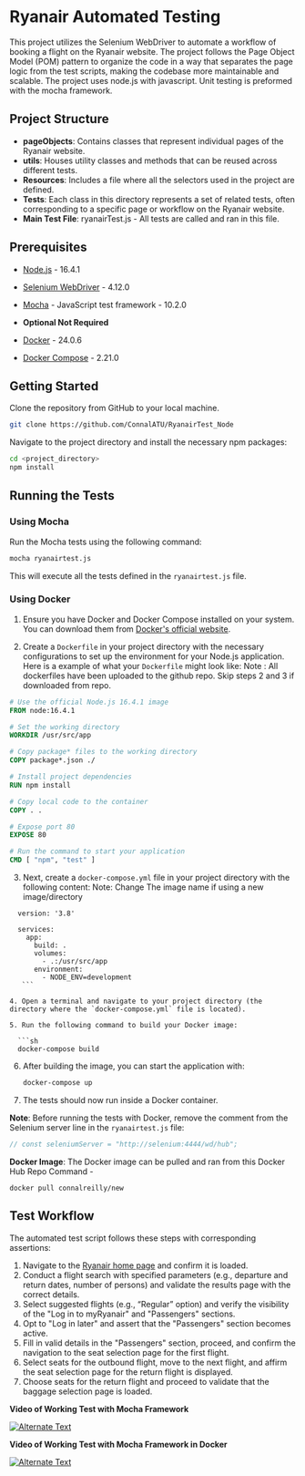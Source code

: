 
# Ryanair Automated Testing

This project utilizes the Selenium WebDriver to automate a workflow of booking a flight on the Ryanair website. The project follows the Page Object Model (POM) pattern to organize the code in a way that separates the page logic from the test scripts, making the codebase more maintainable and scalable. The project uses node.js with javascript. Unit testing is preformed with the mocha framework. 

## Project Structure

- **pageObjects**: Contains classes that represent individual pages of the Ryanair website.
- **utils**: Houses utility classes and methods that can be reused across different tests.
- **Resources**: Includes a file where all the selectors used in the project are defined.
- **Tests**: Each class in this directory represents a set of related tests, often corresponding to a specific page or workflow on the Ryanair website.
- **Main Test File**: ryanairTest.js - All tests are called and ran in this file.


## Prerequisites

- [Node.js](https://nodejs.org/) - 16.4.1
- [Selenium WebDriver](https://www.selenium.dev/) - 4.12.0
- [Mocha](https://mochajs.org/) - JavaScript test framework - 10.2.0

- **Optional Not Required** 
- [Docker](https://www.docker.com/) - 24.0.6
- [Docker Compose](https://www.docker.com/) - 2.21.0




## Getting Started

Clone the repository from GitHub to your local machine.

```sh
git clone https://github.com/ConnalATU/RyanairTest_Node
```

Navigate to the project directory and install the necessary npm packages:

```sh
cd <project_directory>
npm install
```

## Running the Tests

### Using Mocha

Run the Mocha tests using the following command:

```sh
mocha ryanairtest.js
```

This will execute all the tests defined in the `ryanairtest.js` file.

### Using Docker

1. Ensure you have Docker and Docker Compose installed on your system. You can download them from [Docker's official website](https://www.docker.com/).
   
2. Create a `Dockerfile` in your project directory with the necessary configurations to set up the environment for your Node.js application. Here is a example of what your `Dockerfile` might look like: Note : All dockerfiles have been uploaded to the github repo. Skip steps 2 and 3 if downloaded from repo.

```dockerfile
# Use the official Node.js 16.4.1 image
FROM node:16.4.1

# Set the working directory
WORKDIR /usr/src/app

# Copy package* files to the working directory
COPY package*.json ./

# Install project dependencies
RUN npm install

# Copy local code to the container
COPY . .

# Expose port 80
EXPOSE 80

# Run the command to start your application
CMD [ "npm", "test" ]
```


3. Next, create a `docker-compose.yml` file in your project directory with the following content:
 Note: Change The image name if using a new image/directory
   
 ```yamal
   version: '3.8'
   
   services:
     app:
       build: .
       volumes:
         - .:/usr/src/app
       environment:
         - NODE_ENV=development
    ```

4. Open a terminal and navigate to your project directory (the directory where the `docker-compose.yml` file is located).

5. Run the following command to build your Docker image:

   ```sh
   docker-compose build
   ```

6. After building the image, you can start the application with:

   ```sh
   docker-compose up
   ```

7. The tests should now run inside a Docker container. 


**Note**: Before running the tests with Docker, remove the comment from the Selenium server line in the `ryanairtest.js` file:

```javascript
// const seleniumServer = "http://selenium:4444/wd/hub";
```

**Docker Image**: The Docker image can be pulled and ran from this Docker Hub Repo Command - 

```
docker pull connalreilly/new
```


## Test Workflow

The automated test script follows these steps with corresponding assertions:

1. Navigate to the [Ryanair home page](https://www.ryanair.com/) and confirm it is loaded.
2. Conduct a flight search with specified parameters (e.g., departure and return dates, number of persons) and validate the results page with the correct details.
3. Select suggested flights (e.g., “Regular” option) and verify the visibility of the "Log in to myRyanair" and "Passengers" sections.
4. Opt to "Log in later" and assert that the "Passengers" section becomes active.
5. Fill in valid details in the "Passengers" section, proceed, and confirm the navigation to the seat selection page for the first flight.
6. Select seats for the outbound flight, move to the next flight, and affirm the seat selection page for the return flight is displayed.
7. Choose seats for the return flight and proceed to validate that the baggage selection page is loaded.

**Video of Working Test with Mocha Framework**

[![Alternate Text](https://img.youtube.com/vi/NZMK8TiMSVg/0.jpg)](https://www.youtube.com/watch?v=NZMK8TiMSVg)


**Video of Working Test with Mocha Framework in Docker**

[![Alternate Text](https://img.youtube.com/vi/dWCWvD0nRVA/0.jpg)](https://www.youtube.com/watch?v=dWCWvD0nRVA)




